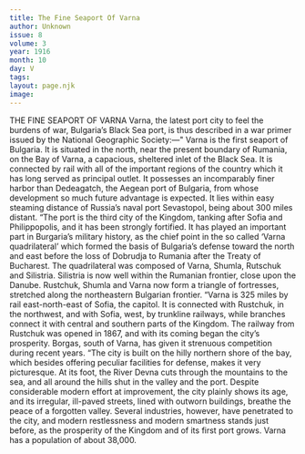 ```yaml
---
title: The Fine Seaport Of Varna
author: Unknown
issue: 8
volume: 3
year: 1916
month: 10
day: V
tags:
layout: page.njk
image:
---
```

THE FINE SEAPORT OF VARNA       Varna, the latest port city to feel the burdens of war, Bulgaria’s Black Sea port, is thus described in a war primer issued by the National Geographic Society:—"      Varna is the first seaport of Bulgaria. It is situated in the north, near the present boundary of Rumania, on the Bay of Varna, a capacious, sheltered inlet of the Black Sea. It is connected by rail with all of the important regions of the country which it has long served as principal outlet. It possesses an incomparably finer harbor than Dedeagatch, the Aegean port of Bulgaria, from whose development so much future advantage is expected. It lies within easy steaming distance of Russia’s naval port Sevastopol, being about 300 miles distant.       “The port is the third city of the Kingdom, tanking after Sofia and Philippopolis, and it has been strongly fortified. It has played an important part in Burgaria’s military history, as the chief point in the so called ‘Varna quadrilateral’ which formed the basis of Bulgaria’s defense toward the north and east before the loss of Dobrudja to Rumania after the Treaty of Bucharest. The quadrilateral was composed of Varna, Shumla, Rutschuk and Silistria. Silistria is now well within the Rumanian frontier, close upon the Danube. Rustchuk, Shumla and Varna now form a triangle of fortresses, stretched along the northeastern Bulgarian frontier.       “Varna is 325 miles by rail east-north-east of Sofia, the capitol. It is connected with Rustchuk, in the northwest, and with Sofia, west, by trunkline railways, while branches connect it with central and southern parts of the Kingdom. The railway from Rustchuk was opened in 1867, and with its coming began the city’s prosperity. Borgas, south of Varna, has given it strenuous competition during recent years.       “The city is built on the hilly northern shore of the bay, which besides offering peculiar facilities for defense, makes it very picturesque. At its foot, the River Devna cuts through the mountains to the sea, and all around the hills shut in the valley and the port. Despite considerable modern effort at improvement, the city plainly shows its age, and its irregular, ill-paved streets, lined with outworn buildings, breathe the peace of a forgotten valley. Several industries, however, have penetrated to the city, and modern restlessness and modern smartness stands just before, as the prosperity of the Kingdom and of its first port grows. Varna has a population of about 38,000. 
